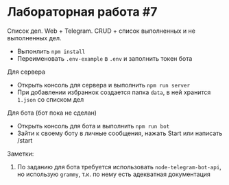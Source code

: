 # Лабораторная работа #7

Списоĸ дел. Web + Telegram. CRUD + списоĸ выполненных и не выполненных дел.

* Выпонлить `npm install`
* Переименовать `.env-example` в `.env` и заполнить токен бота

Для сервера
* Открыть консоль для сервера и выполнить `npm run server`
* При добавлении избраннок создается папка `data`, в ней хранится `1.json` со списком дел

Для бота (бот пока не сделан)
* Открыть консоль для бота и выполнить `npm run bot`
* Зайти к своему боту в личные сообщения, нажать Start или написать /start

Заметки:
1. По заданию для бота требуется использовать `node-telegram-bot-api`, но использую `grammy`, т.к. по нему есть адекватная документация